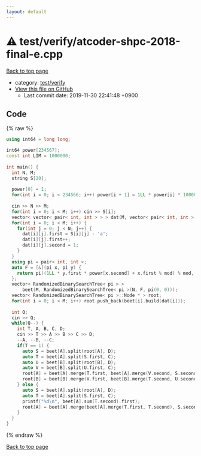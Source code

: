 ```yaml
---
layout: default
---
```


<!-- mathjax config similar to math.stackexchange -->
<script type="text/javascript" async
  src="https://cdnjs.cloudflare.com/ajax/libs/mathjax/2.7.5/MathJax.js?config=TeX-MML-AM_CHTML">
</script>
<script type="text/x-mathjax-config">
  MathJax.Hub.Config({
    TeX: { equationNumbers: { autoNumber: "AMS" }},
    tex2jax: {
      inlineMath: [ ['$','$'] ],
      processEscapes: true
    },
    "HTML-CSS": { matchFontHeight: false },
    displayAlign: "left",
    displayIndent: "2em"
  });
</script>

<script type="text/javascript" src="https://cdnjs.cloudflare.com/ajax/libs/jquery/3.4.1/jquery.min.js"></script>
<script src="https://cdn.jsdelivr.net/npm/jquery-balloon-js@1.1.2/jquery.balloon.min.js" integrity="sha256-ZEYs9VrgAeNuPvs15E39OsyOJaIkXEEt10fzxJ20+2I=" crossorigin="anonymous"></script>
<script type="text/javascript" src="../../../assets/js/copy-button.js"></script>
<link rel="stylesheet" href="../../../assets/css/copy-button.css" />


# :warning: test/verify/atcoder-shpc-2018-final-e.cpp
<a href="../../../index.html">Back to top page</a>

* category: <a href="../../../index.html#5a4423c79a88aeb6104a40a645f9430c">test/verify</a>
* <a href="{{ site.github.repository_url }}/blob/master/test/verify/atcoder-shpc-2018-final-e.cpp">View this file on GitHub</a>
    - Last commit date: 2019-11-30 22:41:48 +0900




## Code
{% raw %}
```cpp
using int64 = long long;

int64 power[234567];
const int LIM = 1000000;
 
int main() {
  int N, M;
  string S[20];
 
  power[0] = 1;
  for(int i = 0; i < 234566; i++) power[i + 1] = 1LL * power[i] * 1000000 % mod;
 
  cin >> N >> M;
  for(int i = 0; i < M; i++) cin >> S[i];
  vector< vector< pair< int, int > > > dat(M, vector< pair< int, int > >(N));
  for(int i = 0; i < M; i++) {
    for(int j = 0; j < N; j++) {
      dat[i][j].first = S[i][j] - 'a';
      dat[i][j].first++;
      dat[i][j].second = 1;
    }
  }
  using pi = pair< int, int >;
  auto F = [&](pi x, pi y) {
    return pi((1LL * y.first * power[x.second] + x.first % mod) % mod, x.second + y.second);
  };
  vector< RandomizedBinarySearchTree< pi > >
      beet(M, RandomizedBinarySearchTree< pi >(N, F, pi(0, 0)));
  vector< RandomizedBinarySearchTree< pi >::Node * > root;
  for(int i = 0; i < M; i++) root.push_back(beet[i].build(dat[i]));
  
  int Q;
  cin >> Q;
  while(Q--) {
    int T, A, B, C, D;
    cin >> T >> A >> B >> C >> D;
    --A, --B, --C;
    if(T == 1) {
      auto S = beet[A].split(root[A], D);
      auto T = beet[A].split(S.first, C);
      auto U = beet[B].split(root[B], D);
      auto V = beet[B].split(U.first, C);
      root[A] = beet[A].merge(T.first, beet[A].merge(V.second, S.second));
      root[B] = beet[B].merge(V.first, beet[B].merge(T.second, U.second));
    } else {
      auto S = beet[A].split(root[A], D);
      auto T = beet[A].split(S.first, C);
      printf("%d\n", beet[A].sum(T.second).first);
      root[A] = beet[A].merge(beet[A].merge(T.first, T.second), S.second);
    }
  }
}

```
{% endraw %}

<a href="../../../index.html">Back to top page</a>

